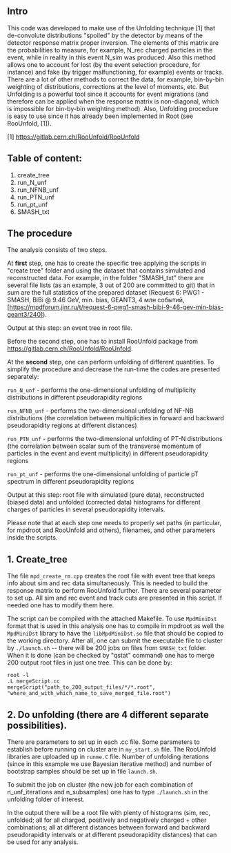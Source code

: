 ## Intro

This code was developed to make use of the Unfolding technique [1] that de-convolute distributions "spoiled" by the detector by means of the detector response matrix proper inversion. The elements of this matrix are the probabilities to measure, for example, N_rec charged particles in the event, while in reality in this event N_sim was produced. Also this method allows one to account for lost (by the event selection procedure, for instance) and fake (by trigger malfunctioning, for example) events or tracks. There are a lot of other methods to correct the data, for example, bin-by-bin weighting of distributions, corrections at the level of moments, etc. But Unfolding is a powerful tool since it accounts for event migrations (and therefore can be applied when the response matrix is non-diagonal, which is impossible for bin-by-bin weighting method). Also, Unfolding procedure is easy to use since it has already been implemented in Root (see RooUnfold, [1]).

[1] https://gitlab.cern.ch/RooUnfold/RooUnfold

## Table of content:

1. create_tree
2. run_N_unf
3. run_NFNB_unf
4. run_PTN_unf
5. run_pt_unf
6. SMASH_txt

## The procedure

The analysis consists of two steps. 

At **first** step, one has to create the specific tree applying the scripts in "create tree" folder and using the dataset that contains simulated and reconstructed data. For example, in the folder "SMASH_txt" there are several file lists (as an example, 3 out of 200 are committed to git) that in sum are the full statistics of the prepared dataset (Request 6: PWG1 - SMASH, BiBi @ 9.46 GeV, min. bias, GEANT3, 4 млн событий,[https://mpdforum.jinr.ru/t/request-6-pwg1-smash-bibi-9-46-gev-min-bias-geant3/240]). 

Output at this step: an event tree in root file.

Before the second step, one has to install RooUnfold package from https://gitlab.cern.ch/RooUnfold/RooUnfold.

At the **second** step, one can perform unfolding of different quantities. To simplify the procedure and decrease the run-time the codes are presented separately:

`run_N_unf` - performs the one-dimensional unfolding of multiplicity distributions in different pseudorapidity regions

`run_NFNB_unf` - performs the two-dimensional unfolding of NF-NB distributions (the correlation between multiplicities in forward and backward pseudorapidity regions at different distances)

`run_PTN_unf` - performs the two-dimensional unfolding of PT-N distributions (the correlation between scalar sum of the transverse momentum of particles in the event and event multiplicity) in different pseudorapidity regions

`run_pt_unf` - performs the one-dimensional unfolding of particle pT spectrum in different pseudorapidity regions

Output at this step: root file with simulated (pure data), reconstructed (biased data) and unfolded (corrected data) histograms for different charges of particles in several pseudorapidity intervals.

Please note that at each step one needs to properly set paths (in particular, for mpdroot and RooUnfold and others), filenames, and other parameters inside the scripts.

## 1. Create_tree

The file `mpd_create_rm.cpp` creates the root file with event tree that keeps info about sim and rec data simultaneously. This is needed to build the response matrix to perform RooUnfold further. There are several parameter to set up. All sim and rec event and track cuts are presented in this script. If needed one has to modify them here.

The script can be compiled with the attached Makefile. To use `MpdMiniDst` format that is used in this analysis one has to compile in mpdroot as well the `MpdMiniDst` library to have the `libMpdMiniDst.so` file that should be copied to the working directory. After all, one can submit the executable file to cluster by `./launch.sh` -- there will be 200 jobs on files from `SMASH_txt` folder. When it is done (can be checked by "qstat" command) one has to merge 200 output root files in just one tree. This can be done by:

```
root -l
.L mergeScript.cc
mergeScript("path_to_200_output_files/*/*.root", "where_and_with_which_name_to_save_merged_file.root")
```


## 2. Do unfolding (there are 4 different separate possibilities). 

There are parameters to set up in each .cc file. Some parameters to establish before running on cluster are in `my_start.sh` file. The RooUnfold libraries are uploaded up in `runme.C` file. Number of unfolding iterations (since in this example we use Bayesian iterative method) and number of bootstrap samples should be set up in file `launch.sh`.

To submit the job on cluster (the new job for each combination of n_unf_iterations and n_subsamples) one has to type `./launch.sh` in the unfolding folder of interest.

In the output there will be a root file with plenty of histograms (sim, rec, unfolded; all for all charged, positively and negatively charged + other combinations; all at different distances between forward and backward pseudorapidity intervals or at different pseudorapidity distances) that can be used for any analysis.

